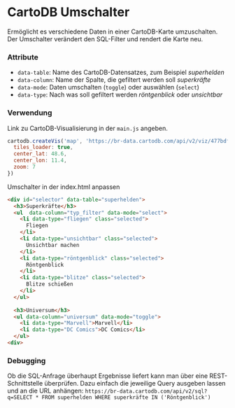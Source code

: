 # CartoDB Umschalter
Ermöglicht es verschiedene Daten in einer CartoDB-Karte umzuschalten. Der Umschalter verändert den SQL-Filter und rendert die Karte neu.

### Attribute
- `data-table`: Name des CartoDB-Datensatzes, zum Beispiel *superhelden*
- `data-column`: Name der Spalte, die gefiltert werden soll *superkräfte*
- `data-mode`: Daten umschalten (`toggle`) oder auswählen (`select`)
- `data-type`: Nach was soll gefiltert werden *röntgenblick* oder *unsichtbar*

### Verwendung
Link zu CartoDB-Visualisierung in der `main.js` angeben.

```javascript
cartodb.createVis('map', 'https://br-data.cartodb.com/api/v2/viz/477bdfc0-8210-11e5-936b-0e787de82d45/viz.json', {
  tiles_loader: true,
  center_lat: 48.6,
  center_lon: 11.4,
  zoom: 7
})
```

Umschalter in der index.html anpassen

```html
<div id="selector" data-table="superhelden">
  <h3>Superkräfte</h3>
  <ul  data-column="typ_filter" data-mode="select">
    <li data-type="fliegen" class="selected">
      Fliegen
    </li>
    <li data-type="unsichtbar" class="selected">
      Unsichtbar machen
    </li>
    <li data-type="röntgenblick" class="selected">
      Röntgenblick
    </li>
    <li data-type="blitze" class="selected">
      Blitze schießen 
    </li>
  </ul>
  
  <h3>Universum</h3>
  <ul data-column="universum" data-mode="toggle">
    <li data-type="Marvell">Marvell</li>
    <li data-type="DC Comics">DC Comics</li>
  </ul>
<div>
```

### Debugging
Ob die SQL-Anfrage überhaupt Ergebnisse liefert kann man über eine REST-Schnittstelle überprüfen. Dazu einfach die jeweilige Query ausgeben lassen und an die URL anhängen: `https://br-data.cartodb.com/api/v2/sql?q=SELECT * FROM superhelden WHERE superkräfte IN ('Röntgenblick')`
